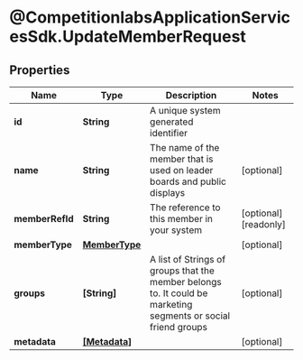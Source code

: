 # @CompetitionlabsApplicationServicesSdk.UpdateMemberRequest

## Properties

Name | Type | Description | Notes
------------ | ------------- | ------------- | -------------
**id** | **String** | A unique system generated identifier | 
**name** | **String** | The name of the member that is used on leader boards and public displays | [optional] 
**memberRefId** | **String** | The reference to this member in your system | [optional] [readonly] 
**memberType** | [**MemberType**](MemberType.md) |  | [optional] 
**groups** | **[String]** | A list of Strings of groups that the member belongs to. It could be marketing segments or social friend groups | [optional] 
**metadata** | [**[Metadata]**](Metadata.md) |  | [optional] 


